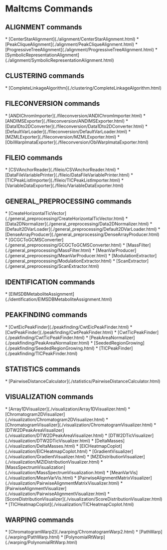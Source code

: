 <h1>Maltcms Commands</h1>
<h2>ALIGNMENT commands</h2>
* [CenterStarAlignment](./alignment/CenterStarAlignment.html)
* [PeakCliqueAlignment](./alignment/PeakCliqueAlignment.html)
* [ProgressiveTreeAlignment](./alignment/ProgressiveTreeAlignment.html)
* [SymbolicRepresentationAlignment](./alignment/SymbolicRepresentationAlignment.html)

<h2>CLUSTERING commands</h2>
* [CompleteLinkageAlgorithm](./clustering/CompleteLinkageAlgorithm.html)

<h2>FILECONVERSION commands</h2>
* [ANDIChromImporter](./fileconversion/ANDIChromImporter.html)
* [ANDIMSExporter](./fileconversion/ANDIMSExporter.html)
* [Data1Dto2DConverter](./fileconversion/Data1Dto2DConverter.html)
* [DefaultVarLoader](./fileconversion/DefaultVarLoader.html)
* [MZMLExporter](./fileconversion/MZMLExporter.html)
* [ObiWarplmataExporter](./fileconversion/ObiWarplmataExporter.html)

<h2>FILEIO commands</h2>
* [CSVAnchorReader](./fileio/CSVAnchorReader.html)
* [DataFileVariablePrinter](./fileio/DataFileVariablePrinter.html)
* [TICPeakListImporter](./fileio/TICPeakListImporter.html)
* [VariableDataExporter](./fileio/VariableDataExporter.html)

<h2>GENERAL_PREPROCESSING commands</h2>
* [CreateHorizontalTicVector](./general_preprocessing/CreateHorizontalTicVector.html)
* [Data2DNormalizer](./general_preprocessing/Data2DNormalizer.html)
* [Default2DVarLoader](./general_preprocessing/Default2DVarLoader.html)
* [DenseArrayProducer](./general_preprocessing/DenseArrayProducer.html)
* [GCGCToGCMSConverter](./general_preprocessing/GCGCToGCMSConverter.html)
* [MassFilter](./general_preprocessing/MassFilter.html)
* [MeanVarProducer](./general_preprocessing/MeanVarProducer.html)
* [ModulationExtractor](./general_preprocessing/ModulationExtractor.html)
* [ScanExtractor](./general_preprocessing/ScanExtractor.html)

<h2>IDENTIFICATION commands</h2>
* [EIMSDBMetaboliteAssignment](./identification/EIMSDBMetaboliteAssignment.html)

<h2>PEAKFINDING commands</h2>
* [CwtEicPeakFinder](./peakfinding/CwtEicPeakFinder.html)
* [CwtPeakFinder](./peakfinding/CwtPeakFinder.html)
* [CwtTicPeakFinder](./peakfinding/CwtTicPeakFinder.html)
* [PeakAreaNormalizer](./peakfinding/PeakAreaNormalizer.html)
* [SeededRegionGrowing](./peakfinding/SeededRegionGrowing.html)
* [TICPeakFinder](./peakfinding/TICPeakFinder.html)

<h2>STATISTICS commands</h2>
* [PairwiseDistanceCalculator](./statistics/PairwiseDistanceCalculator.html)

<h2>VISUALIZATION commands</h2>
* [Array1DVisualizer](./visualization/Array1DVisualizer.html)
* [Chromatogram2DVisualizer](./visualization/Chromatogram2DVisualizer.html)
* [ChromatogramVisualizer](./visualization/ChromatogramVisualizer.html)
* [DTW2DPeakAreaVisualizer](./visualization/DTW2DPeakAreaVisualizer.html)
* [DTW2DTicVisualizer](./visualization/DTW2DTicVisualizer.html)
* [DeltaMasses](./visualization/DeltaMasses.html)
* [EICHeatmapCoplot](./visualization/EICHeatmapCoplot.html)
* [GradientVisualizer](./visualization/GradientVisualizer.html)
* [MZIDistributionVisualizer](./visualization/MZIDistributionVisualizer.html)
* [MassSpectrumVisualization](./visualization/MassSpectrumVisualization.html)
* [MeanVarVis](./visualization/MeanVarVis.html)
* [PairwiseAlignmentMatrixVisualizer](./visualization/PairwiseAlignmentMatrixVisualizer.html)
* [PairwiseAlignmentVisualizer](./visualization/PairwiseAlignmentVisualizer.html)
* [ScoreDistributionVisualizer](./visualization/ScoreDistributionVisualizer.html)
* [TICHeatmapCoplot](./visualization/TICHeatmapCoplot.html)

<h2>WARPING commands</h2>
* [ChromatogramWarp2](./warping/ChromatogramWarp2.html)
* [PathWarp](./warping/PathWarp.html)
* [PolynomialRtWarp](./warping/PolynomialRtWarp.html)


